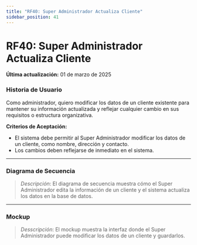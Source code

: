 ```yaml
---
title: "RF40: Super Administrador Actualiza Cliente"  
sidebar_position: 41
---
```


# RF40: Super Administrador Actualiza Cliente

**Última actualización:** 01 de marzo de 2025

### Historia de Usuario

Como administrador, quiero modificar los datos de un cliente existente para mantener su información actualizada y reflejar cualquier cambio en sus requisitos o estructura organizativa.

  **Criterios de Aceptación:**
  - El sistema debe permitir al Super Administrador modificar los datos de un cliente, como nombre, dirección y contacto.
  - Los cambios deben reflejarse de inmediato en el sistema.

---

### Diagrama de Secuencia

> *Descripción*: El diagrama de secuencia muestra cómo el Super Administrador edita la información de un cliente y el sistema actualiza los datos en la base de datos.

---

### Mockup

> *Desscripción*: El mockup muestra la interfaz donde el Super Administrador puede modificar los datos de un cliente y guardarlos.
